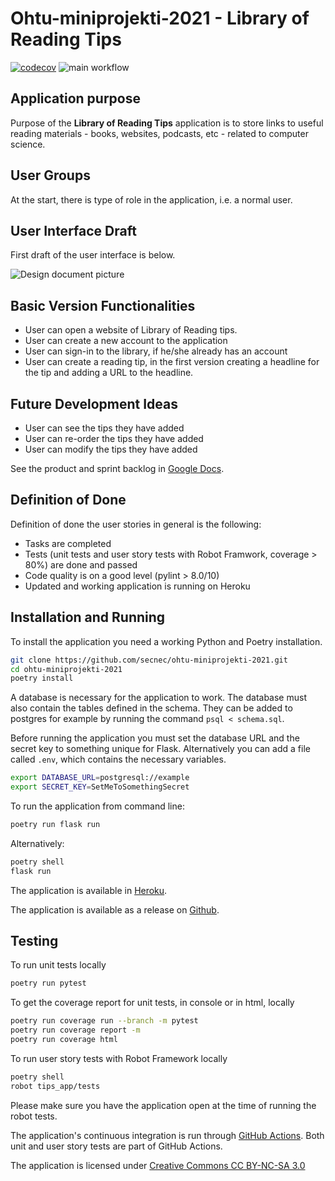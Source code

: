 # Ohtu-miniprojekti-2021 - Library of Reading Tips

[![codecov](https://codecov.io/gh/secnec/ohtu-miniprojekti-2021/branch/main/graph/badge.svg?token=MOTSQ0AKAF)](https://codecov.io/gh/secnec/ohtu-miniprojekti-2021) ![main workflow](https://github.com/secnec/ohtu-miniprojekti-2021/actions/workflows/main.yml/badge.svg)

## Application purpose

Purpose of the **Library of Reading Tips** application is to store links to useful reading materials - books, websites, podcasts, etc - related to computer science.

## User Groups

At the start, there is type of role in the application, i.e. a normal user.

## User Interface Draft

First draft of the user interface is below.

![Design document picture](./documentation/design_doc_pic.jpg)

## Basic Version Functionalities

- User can open a website of Library of Reading tips.
- User can create a new account to the application
- User can sign-in to the library, if he/she already has an account
- User can create a reading tip, in the first version creating a headline for the tip and adding a URL to the headline.

## Future Development Ideas

- User can see the tips they have added
- User can re-order the tips they have added
- User can modify the tips they have added

See the product and sprint backlog in [Google Docs](https://docs.google.com/spreadsheets/d/1plecnq6NQp5lWElzSjdFOGPEqjY1rucBk0Hdp8Kfcho/edit?usp=sharing).

## Definition of Done

Definition of done the user stories in general is the following:

- Tasks are completed
- Tests (unit tests and user story tests with Robot Framwork, coverage > 80%) are done and passed
- Code quality is on a good level (pylint > 8.0/10)
- Updated and working application is running on Heroku

## Installation and Running

To install the application you need a working Python and Poetry installation.

```bash
git clone https://github.com/secnec/ohtu-miniprojekti-2021.git
cd ohtu-miniprojekti-2021
poetry install
```

A database is necessary for the application to work. The database must also contain the tables defined in the schema. They can be added to postgres for example by running the command `psql < schema.sql`.

Before running the application you must set the database URL and the secret key to something unique for Flask. Alternatively you can add a file called `.env`, which contains the necessary variables.

```bash
export DATABASE_URL=postgresql://example
export SECRET_KEY=SetMeToSomethingSecret
```

To run the application from command line:

```bash
poetry run flask run
```

Alternatively:

```bash
poetry shell
flask run
```

The application is available in [Heroku](https://library-of-reading-tips.herokuapp.com/).

The application is available as a release on [Github](https://github.com/secnec/ohtu-miniprojekti-2021/releases/tag/0.2.0).

## Testing

To run unit tests locally

```bash
poetry run pytest
```

To get the coverage report for unit tests, in console or in html, locally

```bash
poetry run coverage run --branch -m pytest
poetry run coverage report -m
poetry run coverage html
```

To run user story tests with Robot Framework locally

```bash
poetry shell
robot tips_app/tests
```

Please make sure you have the application open at the time of running the robot tests.

The application's continuous integration is run through [GitHub Actions](https://github.com/secnec/ohtu-miniprojekti-2021/actions). Both unit and user story tests are part of GitHub Actions.

The application is licensed under [Creative Commons CC BY-NC-SA 3.0](https://creativecommons.org/licenses/by-nc-sa/3.0/)
